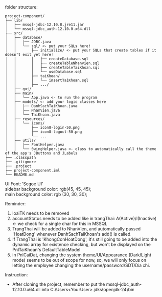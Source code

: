 folder structure:

```
project-component/
├── lib/
│   ├── mssql-jdbc-12.10.0.jre11.jar
│   └── mssql-jdbc_auth-12.10.0.x64.dll
├── src/
│   ├── database/
│   │   ├── JDBC.java
│   │   └── sql/ <- put your SQLs here!
│   │       ├── initialize/ <- put your SQLs that create tables if it doesn't exit yet here!
│   │       │   ├── createDatabase.sql
│   │       │   ├── createTableNhanvien.sql
│   │       │   ├── createTableTaiKhoan.sql
│   │       │   └── useDatabase.sql
│   │       ├── taiKhoan/
│   │       │   └── insertTaiKhoan.sql
│   │       ├── .../
│   ├── gui/
│   ├── main/
│   │   └── App.java <- to run the program 
│   ├── models/ <- add your logic classes here
│   │   ├── DanhSachTaiKhoan.java
│   │   ├── NhanVien.java
│   │   └── TaiKhoan.java
│   ├── resources/
│   │   └── icons/
│   │       ├── icon8-login-50.png
│   │       ├── icon8-logout-50.png
│   │       └── ...
│   ├── utils/
│   │   ├── FontHelper.java
│   │   └── SwingHelper.java <- class to automatically call the theme of the app's JButtons and JLabels
├── .classpath
├── .gitignore
├── .project
├── project-component.iml
└── README.md
```

UI Font: 'Segoe UI'<br>
sidebar background color: rgb(45, 45, 45);<br>
main background color: rgb (30, 30, 30);<br>

Reminder:

1. loaiTK needs to be removed
2. accountStatus needs to be added like in trangThai: A(Active)/I(Inactive) <- we check for a single char for this in MSSQL
3. TrangThai will be added to NhanVien, and automatically passed 'HoatDong' whenever DanhSachTaiKhoan's add() is called.
4. If TrangThai is 'KhongConHoatDong', it's still going to be added into the dynamic array for existence checking, but won't be displayed on the PnlTaiKhoan's DefaultTableModel
5. in PnlCaiDat, changing the system theme/UI/Appearance (Dark/Light mode) seems to be out of scope for now,
   so, we will only focus on letting the employee changing the username/password/SDT/Dia chi.

Instruction:
- After cloning the project, remember to put  the mssql-jdbc_auth-12.10.0.x64.dll into C:\Users\<YourUser>\.jdks\openjdk-24\bin